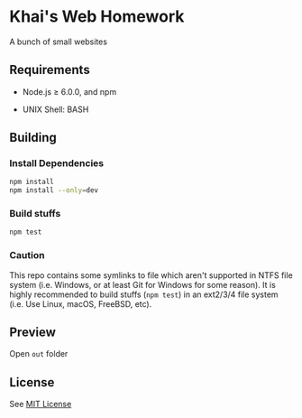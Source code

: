 # Khai's Web Homework
A bunch of small websites

## Requirements

* Node.js ≥ 6.0.0, and npm

* UNIX Shell: BASH

## Building

### Install Dependencies

```bash
npm install
npm install --only=dev
```

### Build stuffs

```bash
npm test
```

### Caution

This repo contains some symlinks to file
which aren't supported in NTFS file system (i.e. Windows, or at least Git for Windows for some reason).
It is highly recommended to build stuffs (`npm test`) in an ext2/3/4 file system (i.e. Use Linux, macOS, FreeBSD, etc).

## Preview

Open `out` folder

## License

See [MIT License](https://goo.gl/Xrvkxh)
